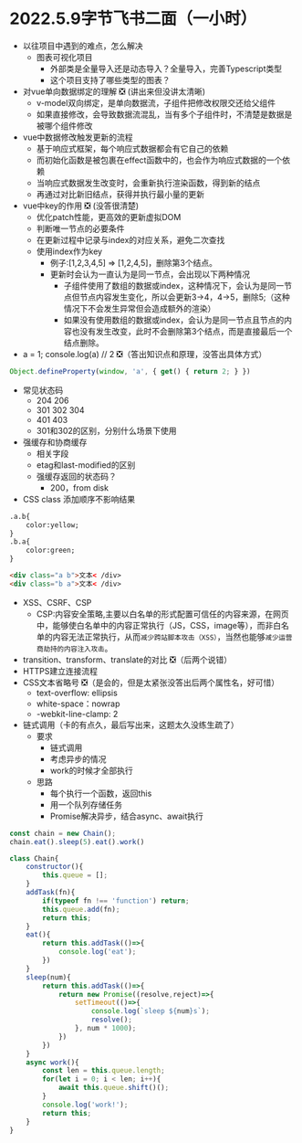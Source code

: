 # 2022.5.9字节飞书二面（一小时）

- 以往项目中遇到的难点，怎么解决
	- 图表可视化项目
		- 外部类是全量导入还是动态导入？全量导入，完善Typescript类型
		- 这个项目支持了哪些类型的图表？
- 对vue单向数据绑定的理解 ❎ (讲出来但没讲太清晰)
	- v-model双向绑定，是单向数据流，子组件把修改权限交还给父组件
	- 如果直接修改，会导致数据流混乱，当有多个子组件时，不清楚是数据是被哪个组件修改
- vue中数据修改触发更新的流程
	- 基于响应式框架，每个响应式数据都会有它自己的依赖
	- 而初始化函数是被包裹在effect函数中的，也会作为响应式数据的一个依赖
	- 当响应式数据发生改变时，会重新执行渲染函数，得到新的结点
	- 再通过对比新旧结点，获得并执行最小量的更新
- vue中key的作用 ❎ (没答很清楚)
	- 优化patch性能，更高效的更新虚拟DOM
	- 判断唯一节点的必要条件
	- 在更新过程中记录与index的对应关系，避免二次查找
	- 使用index作为key
		- 例子:[1,2,3,4,5] => [1,2,4,5]，删除第3个结点。
		- 更新时会认为一直认为是同一节点，会出现以下两种情况
			- 子组件使用了数组的数据或index，这种情况下，会认为是同一节点但节点内容发生变化，所以会更新3->4，4->5，删除5;（这种情况下不会发生异常但会造成额外的渲染）
			- 如果没有使用数组的数据或index，会认为是同一节点且节点的内容也没有发生改变，此时不会删除第3个结点，而是直接最后一个结点删除。
- a = 1; console.log(a) // 2  ❎（答出知识点和原理，没答出具体方式）
```js
Object.defineProperty(window, 'a', { get() { return 2; } })
```
- 常见状态码
	- 204 206
	- 301 302 304
	- 401 403
	- 301和302的区别，分别什么场景下使用
- 强缓存和协商缓存
	- 相关字段
	- etag和last-modified的区别
	- 强缓存返回的状态码？
		- 200，from disk
- CSS class 添加顺序不影响结果
```html
.a.b{
	color:yellow;
}
.b.a{
	color:green;
}

<div class="a b">文本< /div>
<div class="b a">文本< /div>
```
- XSS、CSRF、CSP
	- CSP:内容安全策略,主要以白名单的形式配置可信任的内容来源，在网页中，能够使白名单中的内容正常执行（JS，CSS，image等），而非白名单的内容无法正常执行，从而`减少跨站脚本攻击（XSS）`，当然也能够`减少运营商劫持的内容注入攻击`。
- transition、transform、translate的对比 ❎（后两个说错）
- HTTPS建立连接流程
- CSS文本省略号 ❎（是会的，但是太紧张没答出后两个属性名，好可惜）
	- text-overflow: ellipsis
	- white-space：nowrap
	- -webkit-line-clamp: 2
- 链式调用（卡的有点久，最后写出来，这题太久没练生疏了）
	- 要求
		- 链式调用
		- 考虑异步的情况
		- work的时候才全部执行
	- 思路
		- 每个执行一个函数，返回this
		- 用一个队列存储任务
		- Promise解决异步，结合async、await执行
```js
const chain = new Chain();
chain.eat().sleep(5).eat().work()

class Chain{
	constructor(){
		this.queue = [];
	}
	addTask(fn){
		if(typeof fn !== 'function') return;
		this.queue.add(fn);
		return this;
	}
	eat(){
		return this.addTask(()=>{
			console.log('eat');
		})
	}
	sleep(num){
		return this.addTask(()=>{
			return new Promise((resolve,reject)=>{
				setTimeout(()=>{
					console.log(`sleep ${num}s`);
					resolve();
				}, num * 1000);
			})
		})
	}
	async work(){
		const len = this.queue.length;
		for(let i = 0; i < len; i++){
			await this.queue.shift()();
		}
		console.log('work!');
		return this;
	}
}
```
